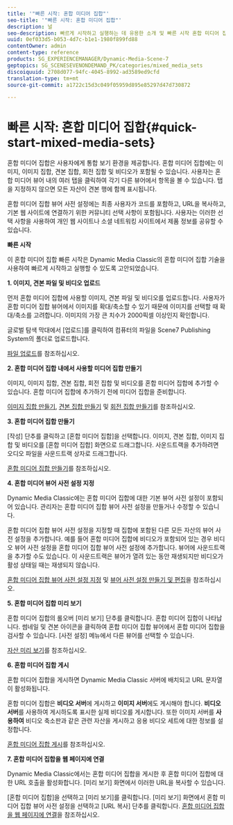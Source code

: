 ```yaml
---
title: '"빠른 시작: 혼합 미디어 집합"'
seo-title: '"빠른 시작: 혼합 미디어 집합"'
description: 널
seo-description: 빠르게 시작하고 실행하는 데 유용한 소개 및 빠른 시작 혼합 미디어 집합.
uuid: 0ef033d5-b053-4d7c-b1e1-1980f899fd88
contentOwner: admin
content-type: reference
products: SG_EXPERIENCEMANAGER/Dynamic-Media-Scene-7
geptopics: SG_SCENESEVENONDEMAND_PK/categories/mixed_media_sets
discoiquuid: 2708d077-94fc-4045-8992-ad3589ed9cfd
translation-type: tm+mt
source-git-commit: a1722c15d3c049f05959d895e85297d47d730872

---
```



# 빠른 시작: 혼합 미디어 집합{#quick-start-mixed-media-sets}

혼합 미디어 집합은 사용자에게 통합 보기 환경을 제공합니다. 혼합 미디어 집합에는 이미지, 이미지 집합, 견본 집합, 회전 집합 및 비디오가 포함될 수 있습니다. 사용자는 혼합 미디어 뷰어 내의 여러 탭을 클릭하여 각기 다른 뷰어에서 항목을 볼 수 있습니다. 탭을 지정하지 않으면 모든 자산이 견본 행에 함께 표시됩니다.

혼합 미디어 집합 뷰어 사전 설정에는 최종 사용자가 코드를 포함하고, URL을 복사하고, 기본 웹 사이트에 연결하기 위한 커뮤니티 선택 사항이 포함됩니다. 사용자는 이러한 선택 사항을 사용하여 개인 웹 사이트나 소셜 네트워킹 사이트에서 제품 정보를 공유할 수 있습니다.

**빠른 시작**

이 혼합 미디어 집합 빠른 시작은 Dynamic Media Classic의 혼합 미디어 집합 기술을 사용하여 빠르게 시작하고 실행할 수 있도록 고안되었습니다.

**1. 이미지, 견본 파일 및 비디오 업로드**

먼저 혼합 미디어 집합에 사용할 이미지, 견본 파일 및 비디오를 업로드합니다. 사용자가 혼합 미디어 집합 뷰어에서 이미지를 확대/축소할 수 있기 때문에 이미지를 선택할 때 확대/축소를 고려합니다. 이미지의 가장 큰 치수가 2000픽셀 이상인지 확인합니다.

글로벌 탐색 막대에서 [업로드]를 클릭하여 컴퓨터의 파일을 Scene7 Publishing System의 폴더로 업로드합니다. 

[파일 업로드](uploading-files.md#uploading-your-files)를 참조하십시오.

**2. 혼합 미디어 집합 내에서 사용할 미디어 집합 만들기**

이미지, 이미지 집합, 견본 집합, 회전 집합 및 비디오를 혼합 미디어 집합에 추가할 수 있습니다. 혼합 미디어 집합에 추가하기 전에 미디어 집합을 준비합니다.

[이미지 집합 만들기](creating-image-set.md#creating-an-image-set), [견본 집합 만들기](creating-swatch-set.md#creating-a-swatch-set) 및 [회전 집합 만들기](creating-spin-set.md#creating-a-spin-set)를 참조하십시오.

**3. 혼합 미디어 집합 만들기**

[작성] 단추를 클릭하고 [혼합 미디어 집합]을 선택합니다. 이미지, 견본 집합, 이미지 집합 및 비디오를 [혼합 미디어 집합] 화면으로 드래그합니다. 사운드트랙을 추가하려면 오디오 파일을 사운드트랙 상자로 드래그합니다.

[혼합 미디어 집합 만들기](creating-mixed-media-set.md#creating-a-mixed-media-set)를 참조하십시오.

**4. 혼합 미디어 뷰어 사전 설정 지정**

Dynamic Media Classic에는 혼합 미디어 집합에 대한 기본 뷰어 사전 설정이 포함되어 있습니다. 관리자는 혼합 미디어 집합 뷰어 사전 설정을 만들거나 수정할 수 있습니다.

혼합 미디어 집합 뷰어 사전 설정을 지정할 때 집합에 포함된 다른 모든 자산의 뷰어 사전 설정을 추가합니다. 예를 들어 혼합 미디어 집합에 비디오가 포함되어 있는 경우 비디오 뷰어 사전 설정을 혼합 미디어 집합 뷰어 사전 설정에 추가합니다. 뷰어에 사운드트랙을 추가할 수도 있습니다. 이 사운드트랙은 뷰어가 열려 있는 동안 재생되지만 비디오가 활성 상태일 때는 재생되지 않습니다.

[혼합 미디어 집합 뷰어 사전 설정 지정](setting-mixed-media-set-viewer.md#setting-up-a-mixed-media-set-viewer-preset) 및 [뷰어 사전 설정 만들기 및 편집](application-setup.md#adding-and-editing-viewer-presets)을 참조하십시오.

**5. 혼합 미디어 집합 미리 보기**

혼합 미디어 집합의 롤오버 [미리 보기] 단추를 클릭합니다. 혼합 미디어 집합이 나타납니다. 썸네일 및 견본 아이콘을 클릭하여 혼합 미디어 집합 뷰어에서 혼합 미디어 집합을 검사할 수 있습니다. [사전 설정] 메뉴에서 다른 뷰어를 선택할 수 있습니다.

[자산 미리 보기](previewing-asset.md#previewing-an-asset)를 참조하십시오.

**6. 혼합 미디어 집합 게시**

혼합 미디어 집합을 게시하면 Dynamic Media Classic 서버에 배치되고 URL 문자열이 활성화됩니다.

혼합 미디어 집합은 **비디오 서버**&#x200B;에 게시하고 **이미지 서버**&#x200B;에도 게시해야 합니다. **비디오 서버**&#x200B;를 사용하여 게시하도록 표시한 실제 비디오를 게시합니다. 또한 이미지 서버를 **사용하여** 비디오 축소판과 같은 관련 자산을 게시하고 응용 비디오 세트에 대한 정보를 설정합니다.

[혼합 미디어 집합 게시](publishing-mixed-media-set.md#publishing-a-mixed-media-set)를 참조하십시오.

**7. 혼합 미디어 집합을 웹 페이지에 연결**

Dynamic Media Classic에서는 혼합 미디어 집합을 게시한 후 혼합 미디어 집합에 대한 URL 호출을 활성화합니다. [미리 보기] 화면에서 이러한 URL을 복사할 수 있습니다.

[혼합 미디어 집합]을 선택하고 [미리 보기]를 클릭합니다. [미리 보기] 화면에서 혼합 미디어 집합 뷰어 사전 설정을 선택하고 [URL 복사] 단추를 클릭합니다. [혼합 미디어 집합을 웹 페이지에 연결](linking-mixed-media-set-web.md#linking-a-mixed-media-set-to-a-web-page)을 참조하십시오.
